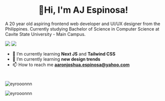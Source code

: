 <h1 align='center'>🦖Hi, I'm AJ Espinosa!</h1>
A 20 year old aspiring frontend web developer and UI/UX designer from the Philippines. Currently studying Bachelor of Science in Computer Science at Cavite State University - Main Campus.

<p>
  <img src="https://komarev.com/ghpvc/?username=eyrooonnn&label=Profile%20Views&color=blue&style=for-the-badge"/>
  <a href="https://twitter.com/_eyrooonnn" target="blank"><img src="https://img.shields.io/twitter/follow/_eyrooonnn?url?label=Follow&logo=twitter&style=for-the-badge&url=https%3A%2F%2Ftwitter.com%2F_eyrooonnn"/></a>
</p>

- 🌱 I’m currently learning **Next JS** and **Tailwind CSS**
- 🌱 I’m currently learning **new design trends**
- 📫 How to reach me **aaronjoshua.espinosa@yahoo.com**

#

<p><img align="center" src="https://github-readme-stats.vercel.app/api?username=aaronjoshuaespinosa&show_icons=true&theme=aura" alt="eyrooonnn" /></p>
<p><img align="left" src="https://github-readme-stats.vercel.app/api/top-langs?username=aaronjoshuaespinosa&show_icons=true&locale=en&layout=compact&theme=aura" alt="eyrooonnn" /></p>
<!--
**Ayenzcc/Ayenzcc** is a ✨ _special_ ✨ repository because its `README.md` (this file) appears on your GitHub profile.

Here are some ideas to get you started:

- 🔭 I’m currently working on ...
- 🌱 I’m currently learning ...
- 👯 I’m looking to collaborate on ...
- 🤔 I’m looking for help with ...
- 💬 Ask me about ...
- 📫 How to reach me: ...
- 😄 Pronouns: ...
- ⚡ Fun fact: ...
-->
